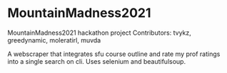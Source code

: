 # MountainMadness2021
MountainMadness2021 hackathon project
Contributors: tvykz, greedynamic, moleratirl, muvda

A webscraper that integrates sfu course outline and rate my prof ratings into a single search on cli. Uses selenium and beautifulsoup.
